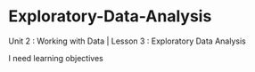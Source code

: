 # Exploratory-Data-Analysis
Unit 2 : Working with Data | Lesson 3 : Exploratory Data Analysis 

I need learning objectives

